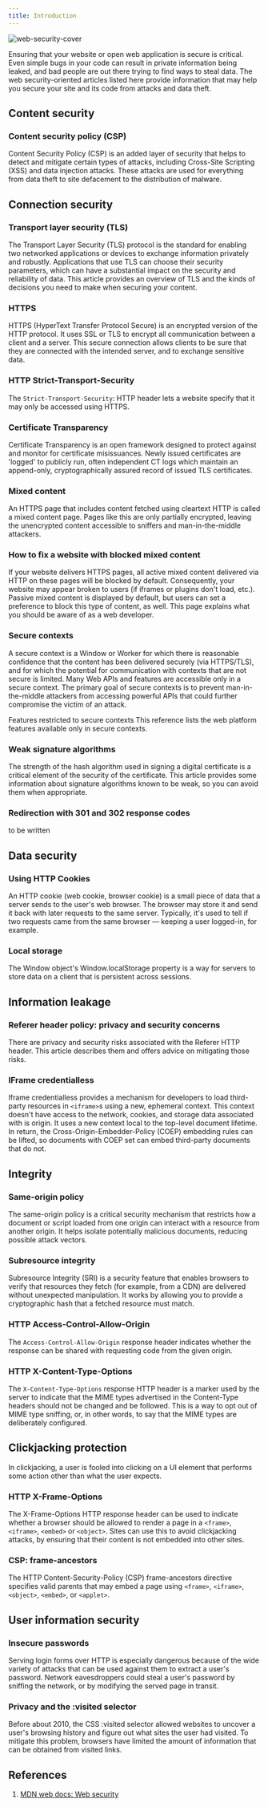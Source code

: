 ```yaml
---
title: Introduction
---
```


<Img src='https://cosmos-x.oss-cn-hangzhou.aliyuncs.com/web-security-cover.png' alt='web-security-cover'/>

Ensuring that your website or open web application is secure is critical. Even simple bugs in your code can result in private information being leaked, and bad people are out there trying to find ways to steal data. The web security-oriented articles listed here provide information that may help you secure your site and its code from attacks and data theft.

## Content security

### Content security policy (CSP)

Content Security Policy (CSP) is an added layer of security that helps to detect and mitigate certain types of attacks, including Cross-Site Scripting (XSS) and data injection attacks. These attacks are used for everything from data theft to site defacement to the distribution of malware.

## Connection security

### Transport layer security (TLS)

The Transport Layer Security (TLS) protocol is the standard for enabling two networked applications or devices to exchange information privately and robustly. Applications that use TLS can choose their security parameters, which can have a substantial impact on the security and reliability of data. This article provides an overview of TLS and the kinds of decisions you need to make when securing your content.

### HTTPS

HTTPS (HyperText Transfer Protocol Secure) is an encrypted version of the HTTP protocol. It uses SSL or TLS to encrypt all communication between a client and a server. This secure connection allows clients to be sure that they are connected with the intended server, and to exchange sensitive data.

### HTTP Strict-Transport-Security

The `Strict-Transport-Security`: HTTP header lets a website specify that it may only be accessed using HTTPS.

### Certificate Transparency

Certificate Transparency is an open framework designed to protect against and monitor for certificate misissuances. Newly issued certificates are 'logged' to publicly run, often independent CT logs which maintain an append-only, cryptographically assured record of issued TLS certificates.

### Mixed content

An HTTPS page that includes content fetched using cleartext HTTP is called a mixed content page. Pages like this are only partially encrypted, leaving the unencrypted content accessible to sniffers and man-in-the-middle attackers.

### How to fix a website with blocked mixed content

If your website delivers HTTPS pages, all active mixed content delivered via HTTP on these pages will be blocked by default. Consequently, your website may appear broken to users (if iframes or plugins don't load, etc.). Passive mixed content is displayed by default, but users can set a preference to block this type of content, as well. This page explains what you should be aware of as a web developer.

### Secure contexts

A secure context is a Window or Worker for which there is reasonable confidence that the content has been delivered securely (via HTTPS/TLS), and for which the potential for communication with contexts that are not secure is limited. Many Web APIs and features are accessible only in a secure context. The primary goal of secure contexts is to prevent man-in-the-middle attackers from accessing powerful APIs that could further compromise the victim of an attack.

Features restricted to secure contexts This reference lists the web platform features available only in secure contexts.

### Weak signature algorithms

The strength of the hash algorithm used in signing a digital certificate is a critical element of the security of the certificate. This article provides some information about signature algorithms known to be weak, so you can avoid them when appropriate.

### Redirection with 301 and 302 response codes

to be written

## Data security

### Using HTTP Cookies

An HTTP cookie (web cookie, browser cookie) is a small piece of data that a server sends to the user's web browser. The browser may store it and send it back with later requests to the same server. Typically, it's used to tell if two requests came from the same browser — keeping a user logged-in, for example.

### Local storage

The Window object's Window.localStorage property is a way for servers to store data on a client that is persistent across sessions.

## Information leakage

### Referer header policy: privacy and security concerns

There are privacy and security risks associated with the Referer HTTP header. This article describes them and offers advice on mitigating those risks.

### IFrame credentialless

Iframe credentialless provides a mechanism for developers to load third-party resources in `<iframe>`s using a new, ephemeral context. This context doesn't have access to the network, cookies, and storage data associated with is origin. It uses a new context local to the top-level document lifetime. In return, the Cross-Origin-Embedder-Policy (COEP) embedding rules can be lifted, so documents with COEP set can embed third-party documents that do not.

## Integrity

### Same-origin policy

The same-origin policy is a critical security mechanism that restricts how a document or script loaded from one origin can interact with a resource from another origin. It helps isolate potentially malicious documents, reducing possible attack vectors.

### Subresource integrity

Subresource Integrity (SRI) is a security feature that enables browsers to verify that resources they fetch (for example, from a CDN) are delivered without unexpected manipulation. It works by allowing you to provide a cryptographic hash that a fetched resource must match.

### HTTP Access-Control-Allow-Origin

The `Access-Control-Allow-Origin` response header indicates whether the response can be shared with requesting code from the given origin.

### HTTP X-Content-Type-Options

The `X-Content-Type-Options` response HTTP header is a marker used by the server to indicate that the MIME types advertised in the Content-Type headers should not be changed and be followed. This is a way to opt out of MIME type sniffing, or, in other words, to say that the MIME types are deliberately configured.

## Clickjacking protection

In clickjacking, a user is fooled into clicking on a UI element that performs some action other than what the user expects.

### HTTP X-Frame-Options

The X-Frame-Options HTTP response header can be used to indicate whether a browser should be allowed to render a page in a `<frame>`, `<iframe>`, `<embed>` or `<object>`. Sites can use this to avoid clickjacking attacks, by ensuring that their content is not embedded into other sites.

### CSP: frame-ancestors

The HTTP Content-Security-Policy (CSP) frame-ancestors directive specifies valid parents that may embed a page using `<frame>`, `<iframe>`, `<object>`, `<embed>`, or `<applet>`.

## User information security

### Insecure passwords

Serving login forms over HTTP is especially dangerous because of the wide variety of attacks that can be used against them to extract a user's password. Network eavesdroppers could steal a user's password by sniffing the network, or by modifying the served page in transit.

### Privacy and the :visited selector

Before about 2010, the CSS :visited selector allowed websites to uncover a user's browsing history and figure out what sites the user had visited. To mitigate this problem, browsers have limited the amount of information that can be obtained from visited links.

## References

1. [MDN web docs: Web security](https://developer.mozilla.org/en-US/docs/Web/Security#connection_security)
